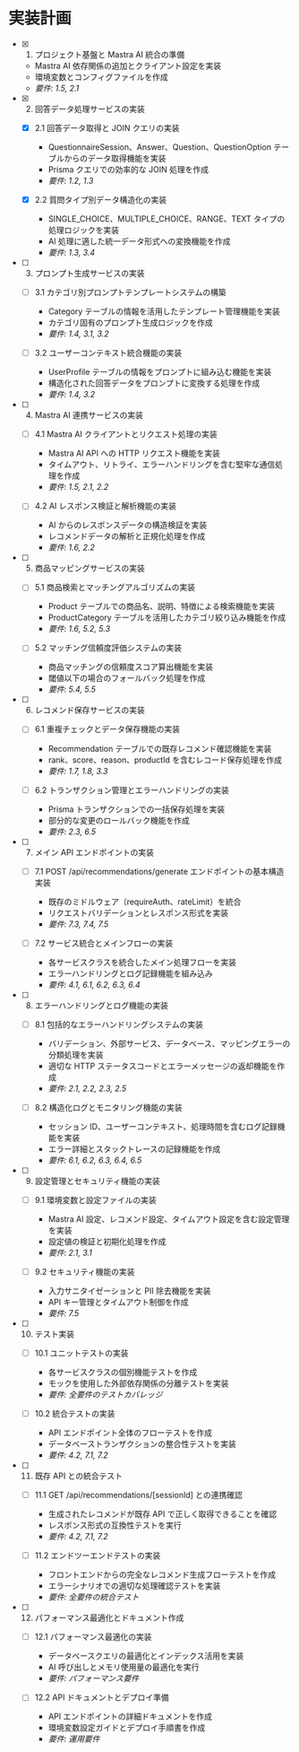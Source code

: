 # 実装計画

- [x] 1. プロジェクト基盤と Mastra AI 統合の準備

  - Mastra AI 依存関係の追加とクライアント設定を実装
  - 環境変数とコンフィグファイルを作成
  - _要件: 1.5, 2.1_

- [x] 2. 回答データ処理サービスの実装

  - [x] 2.1 回答データ取得と JOIN クエリの実装

    - QuestionnaireSession、Answer、Question、QuestionOption テーブルからのデータ取得機能を実装
    - Prisma クエリでの効率的な JOIN 処理を作成
    - _要件: 1.2, 1.3_

  - [x] 2.2 質問タイプ別データ構造化の実装
    - SINGLE_CHOICE、MULTIPLE_CHOICE、RANGE、TEXT タイプの処理ロジックを実装
    - AI 処理に適した統一データ形式への変換機能を作成
    - _要件: 1.3, 3.4_

- [ ] 3. プロンプト生成サービスの実装

  - [ ] 3.1 カテゴリ別プロンプトテンプレートシステムの構築

    - Category テーブルの情報を活用したテンプレート管理機能を実装
    - カテゴリ固有のプロンプト生成ロジックを作成
    - _要件: 1.4, 3.1, 3.2_

  - [ ] 3.2 ユーザーコンテキスト統合機能の実装
    - UserProfile テーブルの情報をプロンプトに組み込む機能を実装
    - 構造化された回答データをプロンプトに変換する処理を作成
    - _要件: 1.4, 3.2_

- [ ] 4. Mastra AI 連携サービスの実装

  - [ ] 4.1 Mastra AI クライアントとリクエスト処理の実装

    - Mastra AI API への HTTP リクエスト機能を実装
    - タイムアウト、リトライ、エラーハンドリングを含む堅牢な通信処理を作成
    - _要件: 1.5, 2.1, 2.2_

  - [ ] 4.2 AI レスポンス検証と解析機能の実装
    - AI からのレスポンスデータの構造検証を実装
    - レコメンドデータの解析と正規化処理を作成
    - _要件: 1.6, 2.2_

- [ ] 5. 商品マッピングサービスの実装

  - [ ] 5.1 商品検索とマッチングアルゴリズムの実装

    - Product テーブルでの商品名、説明、特徴による検索機能を実装
    - ProductCategory テーブルを活用したカテゴリ絞り込み機能を作成
    - _要件: 1.6, 5.2, 5.3_

  - [ ] 5.2 マッチング信頼度評価システムの実装
    - 商品マッチングの信頼度スコア算出機能を実装
    - 閾値以下の場合のフォールバック処理を作成
    - _要件: 5.4, 5.5_

- [ ] 6. レコメンド保存サービスの実装

  - [ ] 6.1 重複チェックとデータ保存機能の実装

    - Recommendation テーブルでの既存レコメンド確認機能を実装
    - rank、score、reason、productId を含むレコード保存処理を作成
    - _要件: 1.7, 1.8, 3.3_

  - [ ] 6.2 トランザクション管理とエラーハンドリングの実装
    - Prisma トランザクションでの一括保存処理を実装
    - 部分的な変更のロールバック機能を作成
    - _要件: 2.3, 6.5_

- [ ] 7. メイン API エンドポイントの実装

  - [ ] 7.1 POST /api/recommendations/generate エンドポイントの基本構造実装

    - 既存のミドルウェア（requireAuth、rateLimit）を統合
    - リクエストバリデーションとレスポンス形式を実装
    - _要件: 7.3, 7.4, 7.5_

  - [ ] 7.2 サービス統合とメインフローの実装
    - 各サービスクラスを統合したメイン処理フローを実装
    - エラーハンドリングとログ記録機能を組み込み
    - _要件: 4.1, 6.1, 6.2, 6.3, 6.4_

- [ ] 8. エラーハンドリングとログ機能の実装

  - [ ] 8.1 包括的なエラーハンドリングシステムの実装

    - バリデーション、外部サービス、データベース、マッピングエラーの分類処理を実装
    - 適切な HTTP ステータスコードとエラーメッセージの返却機能を作成
    - _要件: 2.1, 2.2, 2.3, 2.5_

  - [ ] 8.2 構造化ログとモニタリング機能の実装
    - セッション ID、ユーザーコンテキスト、処理時間を含むログ記録機能を実装
    - エラー詳細とスタックトレースの記録機能を作成
    - _要件: 6.1, 6.2, 6.3, 6.4, 6.5_

- [ ] 9. 設定管理とセキュリティ機能の実装

  - [ ] 9.1 環境変数と設定ファイルの実装

    - Mastra AI 設定、レコメンド設定、タイムアウト設定を含む設定管理を実装
    - 設定値の検証と初期化処理を作成
    - _要件: 2.1, 3.1_

  - [ ] 9.2 セキュリティ機能の実装
    - 入力サニタイゼーションと PII 除去機能を実装
    - API キー管理とタイムアウト制御を作成
    - _要件: 7.5_

- [ ] 10. テスト実装

  - [ ] 10.1 ユニットテストの実装

    - 各サービスクラスの個別機能テストを作成
    - モックを使用した外部依存関係の分離テストを実装
    - _要件: 全要件のテストカバレッジ_

  - [ ] 10.2 統合テストの実装
    - API エンドポイント全体のフローテストを作成
    - データベーストランザクションの整合性テストを実装
    - _要件: 4.2, 7.1, 7.2_

- [ ] 11. 既存 API との統合テスト

  - [ ] 11.1 GET /api/recommendations/[sessionId] との連携確認

    - 生成されたレコメンドが既存 API で正しく取得できることを確認
    - レスポンス形式の互換性テストを実行
    - _要件: 4.2, 7.1, 7.2_

  - [ ] 11.2 エンドツーエンドテストの実装
    - フロントエンドからの完全なレコメンド生成フローテストを作成
    - エラーシナリオでの適切な処理確認テストを実装
    - _要件: 全要件の統合テスト_

- [ ] 12. パフォーマンス最適化とドキュメント作成

  - [ ] 12.1 パフォーマンス最適化の実装

    - データベースクエリの最適化とインデックス活用を実装
    - AI 呼び出しとメモリ使用量の最適化を実行
    - _要件: パフォーマンス要件_

  - [ ] 12.2 API ドキュメントとデプロイ準備
    - API エンドポイントの詳細ドキュメントを作成
    - 環境変数設定ガイドとデプロイ手順書を作成
    - _要件: 運用要件_

